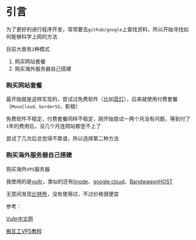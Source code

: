 
# 引言

为了更好的进行程序开发，常常要去`github/google`上查找资料，所以开始寻找如何能够科学上网的方法

目前大致有`2`种模式

1. 购买网站套餐
2. 购买海外服务器自己搭建

### 购买网站套餐

最开始就是这样实现的，尝试过免费软件（比如[蓝灯](https://www.logcg.com/archives/1276.html)），后来就使用付费套餐（`MonoCloud、borderSS`、影梭）

免费软件不稳定，付费套餐同样不稳定，刚开始尝试一两个月没有问题，等到付了`1`年的费用后，没几个月连网站都登不上了

尝试了几次后总觉得不靠谱，所以选择第二种方法

### 购买海外服务器自己搭建

购买海外`VPS`服务器

我使用的是[vultr](https://www.vultr.com/)，类似的还有[linode](https://www.linode.com)、[google cloud](https://cloud.google.com/)、[BandwagonHOST](https://bwh8.net/)

无意间发现[比特熊](https://bitbear.net/)，没有使用过，不过价格很便宜

参考：

[Vultr中文网](https://www.cnvultr.com/)

[搬瓦工VPS教程](https://www.bandwagonhost.net/readme)

